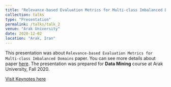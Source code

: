 ```yaml
---
title: "Relevance-based Evaluation Metrics for Multi-class Imbalanced Domains (in Persian)"
collection: talks
type: "Presentation"
permalink: /talks/talk_2
venue: "Arak University"
date: 2020-12-02
location: "Arak, Iran"
---
```


This presentation was about `Relevance-based Evaluation Metrics for Multi-class Imbalanced Domains` paper. You can see more details about paper [here](https://link.springer.com/chapter/10.1007/978-3-319-57454-7_54). The presentation was prepared for **Data Mining** course at Arak University, Fall 2020.

[Visit Keynotes here](https://alirezasn.ir/files/talks/talk_2_slides.pdf)